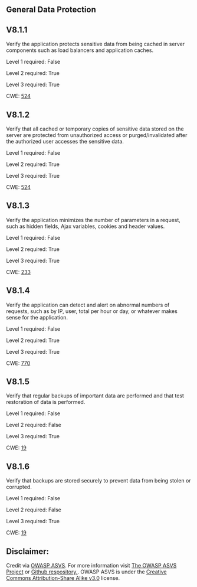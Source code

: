 ##  General Data Protection

## V8.1.1

Verify the application protects sensitive data from being cached in server components such as load balancers and application caches.

Level 1 required: False

Level 2 required: True

Level 3 required: True

CWE: [524](https://cwe.mitre.org/data/definitions/524)

## V8.1.2

Verify that all cached or temporary copies of sensitive data stored on the server are protected from unauthorized access or purged/invalidated after the authorized user accesses the sensitive data.

Level 1 required: False

Level 2 required: True

Level 3 required: True

CWE: [524](https://cwe.mitre.org/data/definitions/524)

## V8.1.3

Verify the application minimizes the number of parameters in a request, such as hidden fields, Ajax variables, cookies and header values.

Level 1 required: False

Level 2 required: True

Level 3 required: True

CWE: [233](https://cwe.mitre.org/data/definitions/233)

## V8.1.4

Verify the application can detect and alert on abnormal numbers of requests, such as by IP, user, total per hour or day, or whatever makes sense for the application.

Level 1 required: False

Level 2 required: True

Level 3 required: True

CWE: [770](https://cwe.mitre.org/data/definitions/770)

## V8.1.5

Verify that regular backups of important data are performed and that test restoration of data is performed.

Level 1 required: False

Level 2 required: False

Level 3 required: True

CWE: [19](https://cwe.mitre.org/data/definitions/19)

## V8.1.6

Verify that backups are stored securely to prevent data from being stolen or corrupted.

Level 1 required: False

Level 2 required: False

Level 3 required: True

CWE: [19](https://cwe.mitre.org/data/definitions/19)



## Disclaimer:

Credit via [OWASP ASVS](https://owasp.org/www-project-application-security-verification-standard/). For more information visit [The OWASP ASVS Project](https://owasp.org/www-project-application-security-verification-standard/) or [Github respository.](https://github.com/OWASP/ASVS). OWASP ASVS is under the [Creative Commons Attribution-Share Alike v3.0](https://creativecommons.org/licenses/by-sa/3.0/) license.
